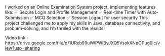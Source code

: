  I worked on an Online Examination System project, implementing features like:
✅ Secure Login and Profile Management
✅ Real-time Timer with Auto-Submission
✅ MCQ Selection 
✅ Session Logout for user security
This project challenged me to apply my skills in Java, database connectivity, and problem-solving, and I’m thrilled with the results!

Video link - https://drive.google.com/file/d/1UReb90uIWPWlByJXQ5VsokXNpOPug0lc/view?usp=sharing
